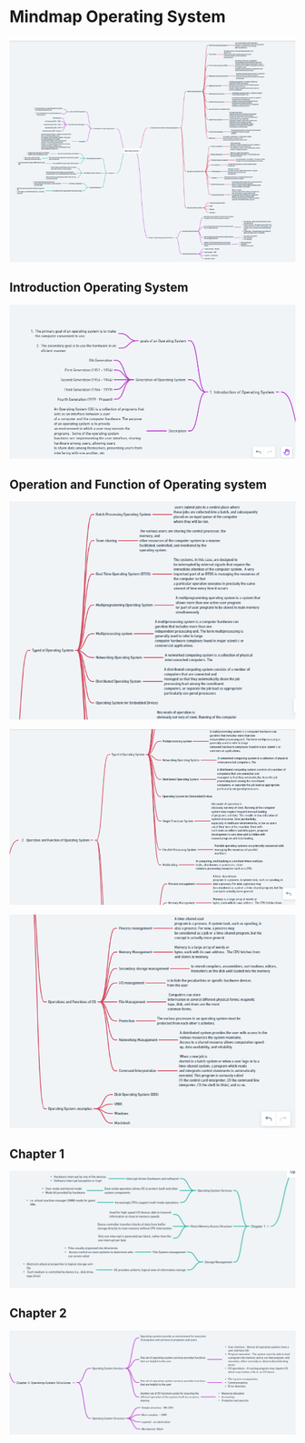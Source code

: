 # Mindmap Operating System

![alt text](https://github.com/febiana0/SysOP24-3123521013/blob/main/image_asset/zoom%20out%20mindmap.png?raw=true)

## Introduction Operating System

![alt text](https://github.com/febiana0/SysOP24-3123521013/blob/main/image_asset/Screenshot%20(58).png?raw=true)

## Operation and Function of Operating system

![alt text](https://github.com/febiana0/SysOP24-3123521013/blob/main/image_asset/Screenshot%20(59).png?raw=true)

![alt text](https://github.com/febiana0/SysOP24-3123521013/blob/main/image_asset/Screenshot%20(62).png?raw=true)

![alt text](https://github.com/febiana0/SysOP24-3123521013/blob/main/image_asset/Screenshot%20(63).png?raw=true)

## Chapter 1 
![alt text](https://github.com/febiana0/SysOP24-3123521013/blob/main/image_asset/Screenshot%20(64).png?raw=true)

## Chapter 2

![alt text](https://github.com/febiana0/SysOP24-3123521013/blob/main/image_asset/Screenshot%20(65).png?raw=true)



